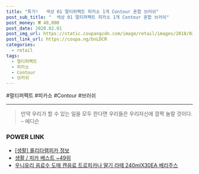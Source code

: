 ```yaml
--- 
title: "특가!   색상 01 멀티퍼펙트 피카소 1개 Contour 혼합 브러쉬" 
post_sub_title: "  색상 01 멀티퍼펙트 피카소 1개 Contour 혼합 브러쉬" 
post_money: ₩ 48,000 
post_date: 2020.02.01 
post_img_url: https://static.coupangcdn.com/image/retail/images/2018/03/05/11/2/ae8c9255-7c69-4473-86ca-c6eb9905d8a7.jpg 
post_link_url: https://coupa.ng/bnLDCR 
categories: 
  - retail 
tags: 
  - 멀티퍼펙트 
  - 피카소 
  - Contour 
  - 브러쉬 
--- 
```

  #멀티퍼펙트 #피카소 #Contour #브러쉬 
<hr> 

> 만약 우리가 할 수 있는 일을 모두 한다면 우리들은 우리자신에 깜짝 놀랄 것이다. – 에디슨 


### POWER LINK

* <a href="https://blog.naver.com/santokki14/221767321120" target="_blank"> [생활] 롤리타렘피카 정보 </a>
* <a href="https://blog.naver.com/santokki14/221784557166" target="_blank">생활 / 피카 베스트 ~49위</a>
* <a href="https://blog.naver.com/fasyy4321/221781674711" target="_blank">우니유리 음료수 도매 캔음료 트로피카나 딸기 라떼 240mlX30EA 베리주스</a>
